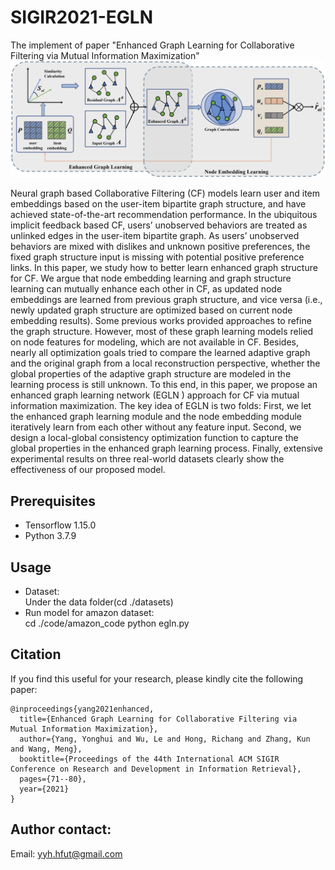 # SIGIR2021-EGLN
The implement of paper "Enhanced Graph Learning for Collaborative Filtering via Mutual Information Maximization"
![](https://github.com/yimutianyang/SIGIR2021-EGLN/blob/main/figure/model.jpg)

Neural graph based Collaborative Filtering (CF) models learn user and item embeddings based on the user-item bipartite graph structure, and have achieved state-of-the-art 
recommendation performance. In the ubiquitous implicit feedback based CF, users’ unobserved behaviors are treated as unlinked edges in the user-item bipartite graph. 
As users’ unobserved behaviors are mixed with dislikes and unknown positive preferences, the fixed graph structure input is missing with potential positive preference links. 
In this paper, we study how to better learn enhanced graph structure for CF. We argue that node embedding learning and graph structure learning can mutually enhance each other 
in CF, as updated node embeddings are learned from previous graph structure, and vice versa (i.e., newly updated graph structure are optimized based on current node embedding 
results). Some previous works provided approaches to refine the graph structure. However, most of these graph learning models relied on node features for modeling, which
are not available in CF. Besides, nearly all optimization goals tried to compare the learned adaptive graph and the original graph from a local reconstruction perspective, 
whether the global properties of the adaptive graph structure are modeled in the learning process is still unknown. To this end, in this paper, we propose an enhanced
graph learning network (EGLN ) approach for CF via mutual information maximization. The key idea of EGLN is two folds: First, we let the enhanced graph learning module and the 
node embedding module iteratively learn from each other without any feature input. Second, we design a local-global consistency optimization function to capture the global 
properties in the enhanced graph learning process. Finally, extensive experimental results on three real-world datasets clearly show the effectiveness of our proposed model.

Prerequisites
-------------
* Tensorflow 1.15.0
* Python 3.7.9

Usage
-----
* Dataset:<br>
Under the data folder(cd ./datasets)
* Run model for amazon dataset:<br>
cd ./code/amazon_code
python egln.py<br>


Citation
--------
If you find this useful for your research, please kindly cite the following paper:<br>
```
@inproceedings{yang2021enhanced,
  title={Enhanced Graph Learning for Collaborative Filtering via Mutual Information Maximization},
  author={Yang, Yonghui and Wu, Le and Hong, Richang and Zhang, Kun and Wang, Meng},
  booktitle={Proceedings of the 44th International ACM SIGIR Conference on Research and Development in Information Retrieval},
  pages={71--80},
  year={2021}
}
```

Author contact:
--------------
Email: yyh.hfut@gmail.com
